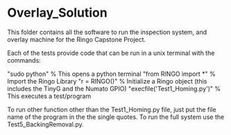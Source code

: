 # Overlay_Solution
This folder contains all the software to run the inspection system, and overlay machine for the Ringo Capstone Project. 

Each of the tests provide code that can be run in a unix terminal with the commands:

"sudo python"                        % This opens a python terminal
"from RINGO import *"                % Import the Ringo Library
"r = RINGO()"                        % Initialize a Ringo object (this includes the TinyG and the Numato GPIO)
"execfile('Test1_Homing.py')"        % This executes a test/program

To run other function other than the Test1_Homing.py file, just put the file name of the program in the the single quotes. To run the full system use the Test5_BackingRemoval.py. 


